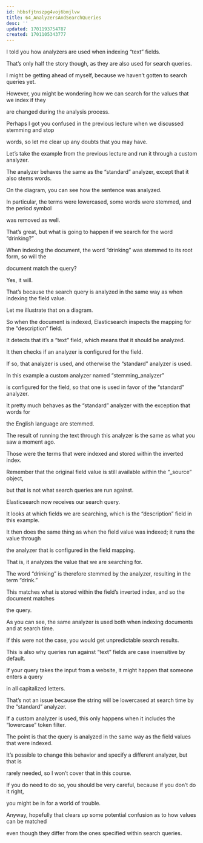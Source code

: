 ```yaml
---
id: hbbsfjtnszpg4voj6bmjlvw
title: 64_AnalyzersAndSearchQueries
desc: ''
updated: 1701193754787
created: 1701105343777
---
```

I told you how analyzers are used when indexing “text” fields.

That’s only half the story though, as they are also used for search queries.

I might be getting ahead of myself, because we haven’t gotten to search queries yet.

However, you might be wondering how we can search for the values that we index if they

are changed during the analysis process.

Perhaps I got you confused in the previous lecture when we discussed stemming and stop

words, so let me clear up any doubts that you may have.

Let’s take the example from the previous lecture and run it through a custom analyzer.

The analyzer behaves the same as the “standard” analyzer, except that it also stems words.

On the diagram, you can see how the sentence was analyzed.

In particular, the terms were lowercased, some words were stemmed, and the period symbol

was removed as well.

That’s great, but what is going to happen if we search for the word “drinking?”

When indexing the document, the word “drinking” was stemmed to its root form, so will the

document match the query?

Yes, it will.

That’s because the search query is analyzed in the same way as when indexing the field value.

Let me illustrate that on a diagram.

So when the document is indexed, Elasticsearch inspects the mapping for the “description” field.

It detects that it’s a “text” field, which means that it should be analyzed.

It then checks if an analyzer is configured for the field.

If so, that analyzer is used, and otherwise the “standard” analyzer is used.

In this example a custom analyzer named “stemming_analyzer”

is configured for the field, so that one is used in favor of the “standard” analyzer.

It pretty much behaves as the “standard” analyzer with the exception that words for

the English language are stemmed.

The result of running the text through this analyzer is the same as what you saw a moment ago.

Those were the terms that were indexed and stored within the inverted index.

Remember that the original field value is still available within the “_source” object,

but that is not what search queries are run against.

Elasticsearch now receives our search query.

It looks at which fields we are searching, which is the “description” field in this example.

It then does the same thing as when the field value was indexed; it runs the value through

the analyzer that is configured in the field mapping.

That is, it analyzes the value that we are searching for.

The word “drinking” is therefore stemmed by the analyzer, resulting in the term “drink.”

This matches what is stored within the field’s inverted index, and so the document matches

the query.

As you can see, the same analyzer is used both when indexing documents and at search time.

If this were not the case, you would get unpredictable search results.

This is also why queries run against “text” fields are case insensitive by default.

If your query takes the input from a website, it might happen that someone enters a query

in all capitalized letters.

That’s not an issue because the string will be lowercased at search time by the “standard” analyzer.

If a custom analyzer is used, this only happens when it includes the “lowercase” token filter.

The point is that the query is analyzed in the same way as the field values that were indexed.

It’s possible to change this behavior and specify a different analyzer, but that is

rarely needed, so I won’t cover that in this course.

If you do need to do so, you should be very careful, because if you don’t do it right,

you might be in for a world of trouble.

Anyway, hopefully that clears up some potential confusion as to how values can be matched

even though they differ from the ones specified within search queries.